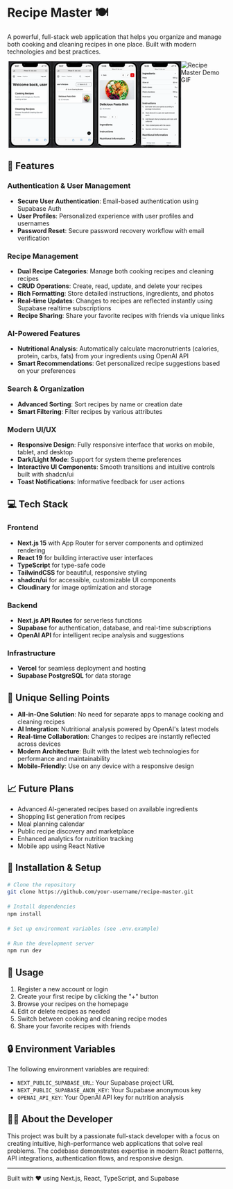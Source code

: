 # Recipe Master 🍽️

A powerful, full-stack web application that helps you organize and manage both cooking and cleaning recipes in one place. Built with modern technologies and best practices.

<div style="display: flex; justify-content: center;">
<img src="public/recipemaster.webp" alt="Recipe Master Screenshot" width="79%">
<img src="public/recipemaster.gif" alt="Recipe Master Demo GIF" width="20%">
</div>

## 🚀 Features

### Authentication & User Management

- **Secure User Authentication**: Email-based authentication using Supabase Auth
- **User Profiles**: Personalized experience with user profiles and usernames
- **Password Reset**: Secure password recovery workflow with email verification

### Recipe Management

- **Dual Recipe Categories**: Manage both cooking recipes and cleaning recipes
- **CRUD Operations**: Create, read, update, and delete your recipes
- **Rich Formatting**: Store detailed instructions, ingredients, and photos
- **Real-time Updates**: Changes to recipes are reflected instantly using Supabase realtime subscriptions
- **Recipe Sharing**: Share your favorite recipes with friends via unique links

### AI-Powered Features

- **Nutritional Analysis**: Automatically calculate macronutrients (calories, protein, carbs, fats) from your ingredients using OpenAI API
- **Smart Recommendations**: Get personalized recipe suggestions based on your preferences

### Search & Organization

- **Advanced Sorting**: Sort recipes by name or creation date
- **Smart Filtering**: Filter recipes by various attributes

### Modern UI/UX

- **Responsive Design**: Fully responsive interface that works on mobile, tablet, and desktop
- **Dark/Light Mode**: Support for system theme preferences
- **Interactive UI Components**: Smooth transitions and intuitive controls built with shadcn/ui
- **Toast Notifications**: Informative feedback for user actions

## 💻 Tech Stack

### Frontend

- **Next.js 15** with App Router for server components and optimized rendering
- **React 19** for building interactive user interfaces
- **TypeScript** for type-safe code
- **TailwindCSS** for beautiful, responsive styling
- **shadcn/ui** for accessible, customizable UI components
- **Cloudinary** for image optimization and storage

### Backend

- **Next.js API Routes** for serverless functions
- **Supabase** for authentication, database, and real-time subscriptions
- **OpenAI API** for intelligent recipe analysis and suggestions

### Infrastructure

- **Vercel** for seamless deployment and hosting
- **Supabase PostgreSQL** for data storage

## 🌟 Unique Selling Points

- **All-in-One Solution**: No need for separate apps to manage cooking and cleaning recipes
- **AI Integration**: Nutritional analysis powered by OpenAI's latest models
- **Real-time Collaboration**: Changes to recipes are instantly reflected across devices
- **Modern Architecture**: Built with the latest web technologies for performance and maintainability
- **Mobile-Friendly**: Use on any device with a responsive design

## 📈 Future Plans

- Advanced AI-generated recipes based on available ingredients
- Shopping list generation from recipes
- Meal planning calendar
- Public recipe discovery and marketplace
- Enhanced analytics for nutrition tracking
- Mobile app using React Native

## 🔧 Installation & Setup

```bash
# Clone the repository
git clone https://github.com/your-username/recipe-master.git

# Install dependencies
npm install

# Set up environment variables (see .env.example)

# Run the development server
npm run dev
```

## 📱 Usage

1. Register a new account or login
2. Create your first recipe by clicking the "+" button
3. Browse your recipes on the homepage
4. Edit or delete recipes as needed
5. Switch between cooking and cleaning recipe modes
6. Share your favorite recipes with friends

## 🔒 Environment Variables

The following environment variables are required:

- `NEXT_PUBLIC_SUPABASE_URL`: Your Supabase project URL
- `NEXT_PUBLIC_SUPABASE_ANON_KEY`: Your Supabase anonymous key
- `OPENAI_API_KEY`: Your OpenAI API key for nutrition analysis

## 👨‍💻 About the Developer

This project was built by a passionate full-stack developer with a focus on creating intuitive, high-performance web applications that solve real problems. The codebase demonstrates expertise in modern React patterns, API integrations, authentication flows, and responsive design.

---

Built with ❤️ using Next.js, React, TypeScript, and Supabase

